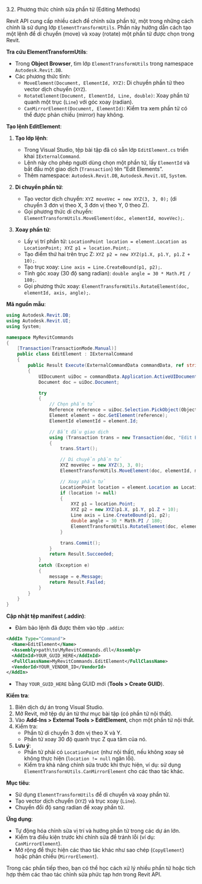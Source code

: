 3.2. Phương thức chỉnh sửa phần tử (Editing Methods) 

Revit API cung cấp nhiều cách để chỉnh sửa phần tử, một trong những cách chính là sử dụng lớp `ElementTransformUtils`. Phần này hướng dẫn cách tạo một lệnh để di chuyển (move) và xoay (rotate) một phần tử được chọn trong Revit.

**Tra cứu ElementTransformUtils**:  
- Trong **Object Browser**, tìm lớp `ElementTransformUtils` trong namespace `Autodesk.Revit.DB`.  
- Các phương thức tĩnh:  
  - `MoveElement(Document, ElementId, XYZ)`: Di chuyển phần tử theo vector dịch chuyển (`XYZ`).  
  - `RotateElement(Document, ElementId, Line, double)`: Xoay phần tử quanh một trục (`Line`) với góc xoay (radian).  
  - `CanMirrorElement(Document, ElementId)`: Kiểm tra xem phần tử có thể được phản chiếu (mirror) hay không.  

**Tạo lệnh EditElement**:  
1. **Tạo lớp lệnh**:  
   - Trong Visual Studio, tệp bài tập đã có sẵn lớp `EditElement.cs` triển khai `IExternalCommand`.  
   - Lệnh này cho phép người dùng chọn một phần tử, lấy `ElementId` và bắt đầu một giao dịch (`Transaction`) tên “Edit Elements”.  
   - Thêm namespace: `Autodesk.Revit.DB`, `Autodesk.Revit.UI`, `System`.  

2. **Di chuyển phần tử**:  
   - Tạo vector dịch chuyển: `XYZ moveVec = new XYZ(3, 3, 0);` (di chuyển 3 đơn vị theo X, 3 đơn vị theo Y, 0 theo Z).  
   - Gọi phương thức di chuyển: `ElementTransformUtils.MoveElement(doc, elementId, moveVec);`.  

3. **Xoay phần tử**:  
   - Lấy vị trí phần tử: `LocationPoint location = element.Location as LocationPoint; XYZ p1 = location.Point;`.  
   - Tạo điểm thứ hai trên trục Z: `XYZ p2 = new XYZ(p1.X, p1.Y, p1.Z + 10);`.  
   - Tạo trục xoay: `Line axis = Line.CreateBound(p1, p2);`.  
   - Tính góc xoay (30 độ sang radian): `double angle = 30 * Math.PI / 180;`.  
   - Gọi phương thức xoay: `ElementTransformUtils.RotateElement(doc, elementId, axis, angle);`.  

**Mã nguồn mẫu**:  
```csharp
using Autodesk.Revit.DB;
using Autodesk.Revit.UI;
using System;

namespace MyRevitCommands
{
    [Transaction(TransactionMode.Manual)]
    public class EditElement : IExternalCommand
    {
        public Result Execute(ExternalCommandData commandData, ref string message, ElementSet elements)
        {
            UIDocument uiDoc = commandData.Application.ActiveUIDocument;
            Document doc = uiDoc.Document;

            try
            {
                // Chọn phần tử
                Reference reference = uiDoc.Selection.PickObject(ObjectType.Element, "Select an element");
                Element element = doc.GetElement(reference);
                ElementId elementId = element.Id;

                // Bắt đầu giao dịch
                using (Transaction trans = new Transaction(doc, "Edit Elements"))
                {
                    trans.Start();

                    // Di chuyển phần tử
                    XYZ moveVec = new XYZ(3, 3, 0);
                    ElementTransformUtils.MoveElement(doc, elementId, moveVec);

                    // Xoay phần tử
                    LocationPoint location = element.Location as LocationPoint;
                    if (location != null)
                    {
                        XYZ p1 = location.Point;
                        XYZ p2 = new XYZ(p1.X, p1.Y, p1.Z + 10);
                        Line axis = Line.CreateBound(p1, p2);
                        double angle = 30 * Math.PI / 180;
                        ElementTransformUtils.RotateElement(doc, elementId, axis, angle);
                    }

                    trans.Commit();
                }
                return Result.Succeeded;
            }
            catch (Exception e)
            {
                message = e.Message;
                return Result.Failed;
            }
        }
    }
}
```

**Cập nhật tệp manifest (.addin)**:  
- Đảm bảo lệnh đã được thêm vào tệp `.addin`:  
```xml
<AddIn Type="Command">
  <Name>EditElement</Name>
  <Assembly>path\to\MyRevitCommands.dll</Assembly>
  <AddInId>YOUR_GUID_HERE</AddInId>
  <FullClassName>MyRevitCommands.EditElement</FullClassName>
  <VendorId>YOUR_VENDOR_ID</VendorId>
</AddIn>
```
- Thay `YOUR_GUID_HERE` bằng GUID mới (**Tools > Create GUID**).  

**Kiểm tra**:  
1. Biên dịch dự án trong Visual Studio.  
2. Mở Revit, mở tệp dự án từ thư mục bài tập (có phần tử nội thất).  
3. Vào **Add-Ins > External Tools > EditElement**, chọn một phần tử nội thất.  
4. Kiểm tra:  
   - Phần tử di chuyển 3 đơn vị theo X và Y.  
   - Phần tử xoay 30 độ quanh trục Z qua tâm của nó.  
5. **Lưu ý**:  
   - Phần tử phải có `LocationPoint` (như nội thất), nếu không xoay sẽ không thực hiện (`location != null` ngăn lỗi).  
   - Kiểm tra khả năng chỉnh sửa trước khi thực hiện, ví dụ: sử dụng `ElementTransformUtils.CanMirrorElement` cho các thao tác khác.  

**Mục tiêu**:  
- Sử dụng `ElementTransformUtils` để di chuyển và xoay phần tử.  
- Tạo vector dịch chuyển (`XYZ`) và trục xoay (`Line`).  
- Chuyển đổi độ sang radian để xoay phần tử.  

**Ứng dụng**:  
- Tự động hóa chỉnh sửa vị trí và hướng phần tử trong các dự án lớn.  
- Kiểm tra điều kiện trước khi chỉnh sửa để tránh lỗi (ví dụ: `CanMirrorElement`).  
- Mở rộng để thực hiện các thao tác khác như sao chép (`CopyElement`) hoặc phản chiếu (`MirrorElement`).  

Trong các phần tiếp theo, bạn có thể học cách xử lý nhiều phần tử hoặc tích hợp thêm các thao tác chỉnh sửa phức tạp hơn trong Revit API.
